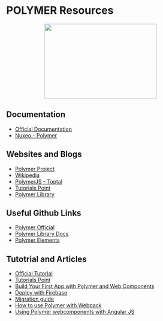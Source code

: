 # POLYMER Resources

<div align="center">
	<code><img height="200" width="300" src="https://upload.wikimedia.org/wikipedia/commons/thumb/6/69/Polymer_Project_logo.png/120px-Polymer_Project_logo.png"></code>
</div>

## Documentation
- [Official Documentation](https://polymer-library.polymer-project.org/2.0/docs/devguide/feature-overview)
- [Nuxeo - Polymer](https://doc.nuxeo.com/nxdoc/polymer-guide/)

## Websites and Blogs
- [Polymer Project](https://www.polymer-project.org/)
- [Wikipedia](https://en.wikipedia.org/wiki/Polymer_(library))
- [PolymerJS - Toptal](https://www.toptal.com/front-end/polymer-js-the-future-of-web-application-development)
- [Tutorials Point](https://www.tutorialspoint.com/polymer/polymer_overview.htm)
- [Polymer Library](https://polymer-library.polymer-project.org/)

## Useful Github Links
- [Polymer Official ](https://github.com/Polymer/polymer)
- [Polymer Library Docs](https://github.com/Polymer/polymer-library-docs)
- [Polymer Elements](https://github.com/PolymerElements/iron-doc-viewer)

## Tutotrial and Articles
- [Official Tutorial](https://polymer-library.polymer-project.org/2.0/docs/first-element/intro)
- [Tutorials Point](https://www.tutorialspoint.com/polymer/index.htm)
- [Build Your First App with Polymer and Web Components](https://auth0.com/blog/build-your-first-app-with-polymer-and-web-components/)
- [Deploy with Firebase](https://www.polymer-project.org/2.0/start/toolbox/deploy)
- [Migration guide](https://www.polymer-project.org/1.0/docs/migration.html)
- [How to use Polymer with Webpack](https://medium.com/dev-channel/how-to-use-polymer-with-webpack-b41812d78b15)
-  [Using Polymer webcomponents with Angular JS](http://jcrowther.io/2015/05/26/using-polymer-webcomponents-with-angular-js/)